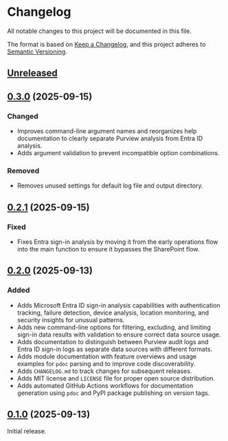 # Changelog

All notable changes to this project will be documented in this file.

The format is based on [Keep a Changelog], and this project adheres to [Semantic Versioning].

## [Unreleased]

## [0.3.0] (2025-09-15)

### Changed

- Improves command-line argument names and reorganizes help documentation to clearly separate Purview analysis from Entra ID analysis.
- Adds argument validation to prevent incompatible option combinations.

### Removed

- Removes unused settings for default log file and output directory.

## [0.2.1] (2025-09-15)

### Fixed

- Fixes Entra sign-in analysis by moving it from the early operations flow into the main function to ensure it bypasses the SharePoint flow.

## [0.2.0] (2025-09-13)

### Added

- Adds Microsoft Entra ID sign-in analysis capabilities with authentication tracking, failure detection, device analysis, location monitoring, and security insights for unusual patterns.
- Adds new command-line options for filtering, excluding, and limiting sign-in data results with validation to ensure correct data source usage.
- Adds documentation to distinguish between Purview audit logs and Entra ID sign-in logs as separate data sources with different formats.
- Adds module documentation with feature overviews and usage examples for `pdoc` parsing and to improve code discoverability.
- Adds `CHANGELOG.md` to track changes for subsequent releases.
- Adds MIT license and `LICENSE` file for proper open source distribution.
- Adds automated GitHub Actions workflows for documentation generation using `pdoc` and PyPI package publishing on version tags.

## [0.1.0] (2025-09-13)

Initial release.

<!-- Links -->
[Keep a Changelog]: https://keepachangelog.com/en/1.1.0/
[Semantic Versioning]: https://semver.org/spec/v2.0.0.html

<!-- Versions -->
[unreleased]: https://github.com/dannystewart/purviewer/compare/v0.3.0...HEAD
[0.3.0]: https://github.com/dannystewart/purviewer/compare/v0.2.1...v0.3.0
[0.2.1]: https://github.com/dannystewart/purviewer/compare/v0.2.0...v0.2.1
[0.2.0]: https://github.com/dannystewart/purviewer/compare/v0.1.0...v0.2.0
[0.1.0]: https://github.com/dannystewart/purviewer/releases/tag/v0.1.0
